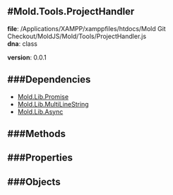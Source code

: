 
#Mold.Tools.ProjectHandler
---------------------------------------

__file__: /Applications/XAMPP/xamppfiles/htdocs/Mold Git Checkout/MoldJS/Mold/Tools/ProjectHandler.js  
__dna__: class  

__version__: 0.0.1  
	






###Dependencies
--------------

* [Mold.Lib.Promise](../../Mold/Lib/Promise.md) 
* [Mold.Lib.MultiLineString](../../Mold/Lib/MultiLineString.md) 
* [Mold.Lib.Async](../../Mold/Lib/Async.md) 



   
###Methods
--------------
 

 
  
###Properties
-------------


 

###Objects
------------



		
